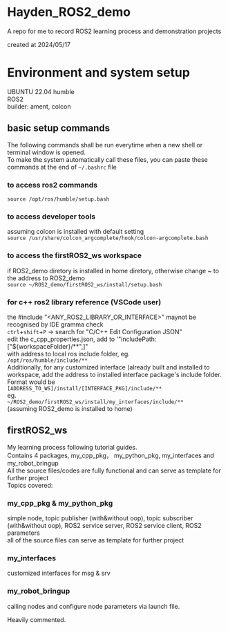 # Hayden_ROS2_demo  
A repo for me to record ROS2 learning process and demonstration projects  

created at 2024/05/17  
# Environment and system setup  
UBUNTU 22.04 humble  
ROS2  
builder: ament, colcon  
## basic setup commands  
The following commands shall be run everytime when a new shell or terminal window is opened.  
To make the system automatically call these files, you can paste these commands at the end of `~/.bashrc` file  
### to access ros2 commands  
`source /opt/ros/humble/setup.bash`  
### to access developer tools  
assuming colcon is installed with default setting  
`source /usr/share/colcon_argcomplete/hook/colcon-argcomplete.bash`  
### to access the firstROS2_ws workspace  
if ROS2_demo diretory is installed in home diretory, otherwise change ~ to the address to ROS2_demo  
`source ~/ROS2_demo/firstROS2_ws/install/setup.bash`  
### for c++ ros2 library reference (VSCode user)  
the #include "<ANY_ROS2_LIBRARY_OR_INTERFACE>" maynot be recognised by IDE gramma check  
`ctrl`+`shift`+`P` -> search for "C/C++ Edit Configuration JSON"  
edit the c_cpp_properties.json, add to '"includePath:["${workspaceFolder}/**",]"  
with address to local ros include folder, eg.  
`/opt/ros/humble/include/**`  
Additionally, for any customized interface (already built and installed to workspace, add the address to installed interface package's include folder.   
Format would be  
`[ADDRESS_TO_WS]/install/[INTERFACE_PKG]/include/**`  
eg.  
`~/ROS2_demo/firstROS2_ws/install/my_interfaces/include/**`  
(assuming ROS2_demo is installed to home)  


## firstROS2_ws 
My learning process following tutorial guides.  
Contains 4 packages, my_cpp_pkg， my_python_pkg, my_interfaces and my_robot_bringup  
All the source files/codes are fully functional and can serve as template for further project  
Topics covered:  
### my_cpp_pkg & my_python_pkg  
simple node, topic publisher (with&without oop), topic subscriber (with&without oop), ROS2 service server, ROS2 service client, ROS2 parameters  
all of the source files can serve as template for further project  
### my_interfaces  
customized interfaces for msg & srv  
### my_robot_bringup  
calling nodes and configure node parameters via launch file.    

Heavily commented.  
